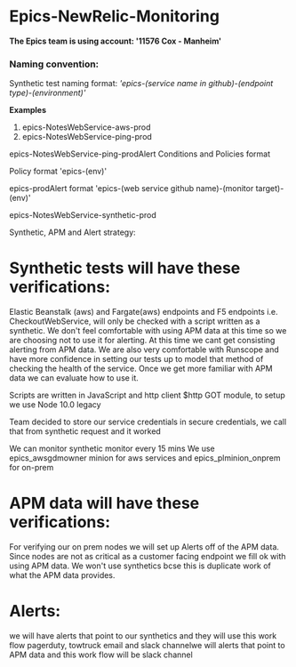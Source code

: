 # Epics-NewRelic-Monitoring


**The Epics team is using account: '11576 Cox - Manheim'**

### **Naming convention:**

Synthetic test naming format:
*'epics-(service name in github)-(endpoint type)-(environment)'*  

**Examples**
1. epics-NotesWebService-aws-prod      
2. epics-NotesWebService-ping-prod


epics-NotesWebService-ping-prodAlert Conditions and Policies format

Policy format 'epics-(env)'

epics-prodAlert format 'epics-(web service github name)-(monitor target)-(env)'

epics-NotesWebService-synthetic-prod

Synthetic, APM  and Alert strategy:

# **Synthetic tests will have these verifications:**

Elastic Beanstalk (aws) and Fargate(aws) endpoints  and F5 endpoints i.e. CheckoutWebService,  will only be checked with a script written as a synthetic. 
We don't feel comfortable with using APM data at this time so we are choosing not to use it for alerting.  At this time we cant get consisting alerting from APM data.
We are also very comfortable with Runscope and have more confidence in setting our tests up to model that method of checking the health of the service.  Once we get more familiar with APM data we can evaluate how to use it.

Scripts are written in JavaScript and http client $http GOT module, to setup we use Node 10.0 legacy

Team decided to store our service credentials in secure credentials, we call that from synthetic request and it worked

We can monitor synthetic monitor every 15 mins
We use epics_awsgdmowner minion for aws services and epics_plminion_onprem for on-prem


# **APM data will have these verifications:**

For verifying our on prem nodes we will set up Alerts off of the APM data.  Since nodes are not as critical as a customer facing endpoint we fill ok with using APM data.   We won't use synthetics bcse this is duplicate work of what the APM data provides.

# **Alerts:**

we will have alerts that point to our synthetics and they will use this work flow pagerduty, towtruck email and slack channelwe will alerts that point to APM data and this work flow will be slack channel